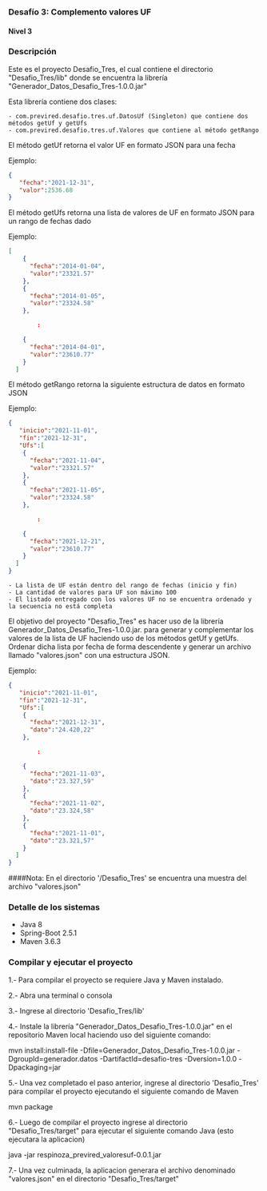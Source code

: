 ### Desafío 3: Complemento valores UF
#### Nivel 3

### Descripción

Este es el proyecto Desafio_Tres, el cual contiene el directorio "Desafio_Tres/lib" donde se encuentra la librería "Generador_Datos_Desafio_Tres-1.0.0.jar" 

Esta librería contiene dos clases:

	- com.previred.desafio.tres.uf.DatosUf (Singleton) que contiene dos métodos getUf y getUfs
	- com.previred.desafio.tres.uf.Valores que contiene al método getRango
	
El método getUf retorna el valor UF en formato JSON para una fecha

Ejemplo:

```json
{
   "fecha":"2021-12-31",
   "valor":2536.68
}
```

El método getUfs retorna una lista de valores de UF en formato JSON para un rango de fechas dado

Ejemplo:

```json
[
    {
      "fecha":"2014-01-04",
      "valor":"23321.57"
    },
    {
      "fecha":"2014-01-05",
      "valor":"23324.58"
    },

        :

    {
      "fecha":"2014-04-01",
      "valor":"23610.77"
    }
  ]
```

El método getRango retorna la siguiente estructura de datos en formato JSON

Ejemplo:

```json
{
   "inicio":"2021-11-01",
   "fin":"2021-12-31",
   "Ufs":[
    {
      "fecha":"2021-11-04",
      "valor":"23321.57"
    },
    {
      "fecha":"2021-11-05",
      "valor":"23324.58"
    },

        :

    {
      "fecha":"2021-12-21",
      "valor":"23610.77"
    }
  ]    
}
```
	- La lista de UF están dentro del rango de fechas (inicio y fin)
	- La cantidad de valores para UF son máximo 100
	- El listado entregado con los valores UF no se encuentra ordenado y la secuencia no está completa 

El objetivo del proyecto "Desafio_Tres" es hacer uso de la librería Generador_Datos_Desafio_Tres-1.0.0.jar. para generar y complementar los valores de la lista de UF haciendo uso de los métodos getUf y getUfs.
Ordenar dicha lista por fecha de forma descendente y generar un archivo llamado "valores.json" con una estructura JSON.

Ejemplo:

```json
{
   "inicio":"2021-11-01",
   "fin":"2021-12-31",
   "Ufs":[
    {
      "fecha":"2021-12-31",
      "dato":"24.420,22"
    },

        :

    {
      "fecha":"2021-11-03",
      "dato":"23.327,59"
    },
    {
      "fecha":"2021-11-02",
      "dato":"23.324,58"
    },
    {
      "fecha":"2021-11-01",
      "dato":"23.321,57"
    }
  ]    
}
```
####Nota: En el directorio '/Desafio_Tres' se encuentra una muestra del archivo "valores.json"

### Detalle de los sistemas
 - Java 8
 - Spring-Boot 2.5.1 
 - Maven 3.6.3

### Compilar y ejecutar el proyecto
1.- Para compilar el proyecto se requiere Java y Maven instalado.

2.- Abra una terminal o consola

3.- Ingrese al directorio 'Desafio_Tres/lib'

4.- Instale la librería "Generador_Datos_Desafio_Tres-1.0.0.jar" en el repositorio Maven local haciendo uso del siguiente comando:

mvn install:install-file -Dfile=Generador_Datos_Desafio_Tres-1.0.0.jar -DgroupId=generador.datos -DartifactId=desafio-tres -Dversion=1.0.0 -Dpackaging=jar
	
5.- Una vez completado el paso anterior, ingrese al directorio 'Desafio_Tres' para compilar el proyecto ejecutando el siguiente comando de Maven

mvn package

6.- Luego de compilar el proyecto ingrese al directorio "Desafio_Tres/target" para ejecutar el siguiente comando Java (esto ejecutara la aplicacion)

java -jar respinoza_previred_valoresuf-0.0.1.jar

7.- Una vez culminada, la aplicacion generara el archivo denominado "valores.json" en el directorio "Desafio_Tres/target"
